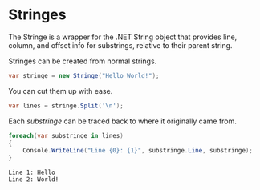 Stringes
========

The Stringe is a wrapper for the .NET String object that provides line, column, and offset info for substrings, relative to their parent string.

Stringes can be created from normal strings.
```cs
var stringe = new Stringe("Hello World!");
```

You can cut them up with ease.
```cs
var lines = stringe.Split('\n');
```

Each *substringe* can be traced back to where it originally came from.
```cs
foreach(var substringe in lines)
{
    Console.WriteLine("Line {0}: {1}", substringe.Line, substringe);
}
```
```
Line 1: Hello
Line 2: World!
```
